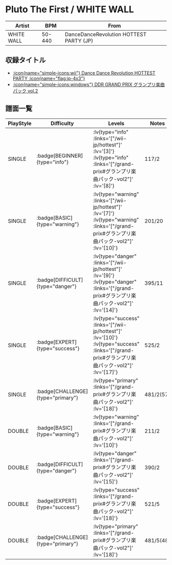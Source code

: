 # Pluto The First / WHITE WALL

|Artist|BPM|From|
|------|---|----|
|WHITE WALL|50-440|DanceDanceRevolution HOTTEST PARTY (JP)|

## 収録タイトル

- [ :icon{name="simple-icons:wii"} Dance Dance Revolution HOTTEST PARTY :icon{name="flag:jp-4x3"} ](/wii-jp/hottest)
- [ :icon{name="simple-icons:windows"} DDR GRAND PRIX グランプリ楽曲パック vol.2](/grand-prix#グランプリ楽曲パック-vol2)

## 譜面一覧

|PlayStyle|Difficulty|Levels|Notes|Movie|
|---------|----------|------|-----|-----|
|SINGLE| :badge[BEGINNER]{type="info"} | :lv{type="info" :links='["/wii-jp/hottest"]' :lv='[3]'}  :lv{type="info" :links='["/grand-prix#グランプリ楽曲パック-vol2"]' :lv='[8]'} |117/2||
|SINGLE| :badge[BASIC]{type="warning"} | :lv{type="warning" :links='["/wii-jp/hottest"]' :lv='[7]'}  :lv{type="warning" :links='["/grand-prix#グランプリ楽曲パック-vol2"]' :lv='[10]'} |201/20||
|SINGLE| :badge[DIFFICULT]{type="danger"} | :lv{type="danger" :links='["/wii-jp/hottest"]' :lv='[9]'}  :lv{type="danger" :links='["/grand-prix#グランプリ楽曲パック-vol2"]' :lv='[14]'} |395/11||
|SINGLE| :badge[EXPERT]{type="success"} | :lv{type="success" :links='["/wii-jp/hottest"]' :lv='[10]'}  :lv{type="success" :links='["/grand-prix#グランプリ楽曲パック-vol2"]' :lv='[17]'} |525/2||
|SINGLE| :badge[CHALLENGE]{type="primary"} | :lv{type="primary" :links='["/grand-prix#グランプリ楽曲パック-vol2"]' :lv='[18]'} |481/2(57)||
|DOUBLE| :badge[BASIC]{type="warning"} | :lv{type="warning" :links='["/grand-prix#グランプリ楽曲パック-vol2"]' :lv='[10]'} |211/2||
|DOUBLE| :badge[DIFFICULT]{type="danger"} | :lv{type="danger" :links='["/grand-prix#グランプリ楽曲パック-vol2"]' :lv='[15]'} |390/2||
|DOUBLE| :badge[EXPERT]{type="success"} | :lv{type="success" :links='["/grand-prix#グランプリ楽曲パック-vol2"]' :lv='[18]'} |521/5||
|DOUBLE| :badge[CHALLENGE]{type="primary"} | :lv{type="primary" :links='["/grand-prix#グランプリ楽曲パック-vol2"]' :lv='[18]'} |481/5(48)||
